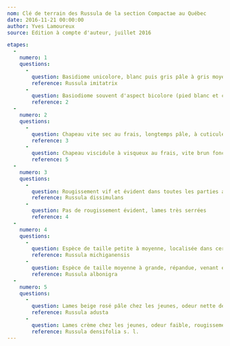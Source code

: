 ```yaml
---
nom: Clé de terrain des Russula de la section Compactae au Québec
date: 2016-11-21 00:00:00
author: Yves Lamoureux
source: Edition à compte d'auteur, juillet 2016

etapes:
  -
    numero: 1
    questions:
      -
        question: Basidiome unicolore, blanc puis gris pâle à gris moyen dans la vieillesse, immuable ou presque au froissement et à la coupe, lames épaisses, larges et espacées, cuticule piléique peu distincte (donc non détachable), toujours sèche (connue de plusieurs endroits, mais seulement dans Lanaudière)
        reference: Russula imitatrix
      -
        question: Basiodiome souvent d'aspect bicolore (pied blanc et chapeau foncé au centre), surtout avec l'âge, rougissant ou noircissant distinctement au froissement ou à la coupe, parfois seulement au bout d'une minute ou deux
        reference: 2
  -
    numero: 2
    questions:
      -
        question: Chapeau vite sec au frais, longtemps pâle, à cuticule non distincte, donc non détachable
        reference: 3
      -
        question: Chapeau viscidule à visqueux au frais, vite brun foncé vers le centre, à cuticule distincte, détachable tout au bord, sur au moins le 1/5 du rayon (juste un peu suffit)
        reference: 5
  -
    numero: 3
    questions:
      -
        question: Rougissement vif et évident dans toutes les parties au bout de trente secondes, lames nettement espacées
        reference: Russula dissimulans
      -
        question: Pas de rougissement évident, lames très serrées
        reference: 4
  -
    numero: 4
    questions:
      -
        question: Espèce de taille petite à moyenne, localisée dans certaines chênaies argileuses de la vallée du Saint-Laurent, lames extrêmement serrées, basidiome souvent irrégulier à maturité, plus ou moins brunissant avant de noicir, chapeau atteignant 50-120 mm Ø
        reference: Russula michiganensis
      -
        question: Espèce de taille moyenne à grande, répandue, venant en plaine ou en montagne, sous conifères ou bouleaux, basidiome de forme régulière, noircissant rapidement au froissement, sans brunissement préalable, chapeau atteignant 80-150 mm Ø, lames très serrées, juste un peu moins que chez l'espèce précédente
        reference: Russula albonigra
  -
    numero: 5
    questions:
      -
        question: Lames beige rosé pâle chez les jeunes, odeur nette de moisi (lie de vin, cave humide, etc.), rougissement lent et peu marqué avant le noircissement, seulement avec conifères
        reference: Russula adusta
      -
        question: Lames crème chez les jeunes, odeur faible, rougissement plus net que chez l'espèce précédente, avec feuillus ou conifères, (Ce taxon est multispécifique en Amérique du Nord)
        reference: Russula densifolia s. l.
---
```


